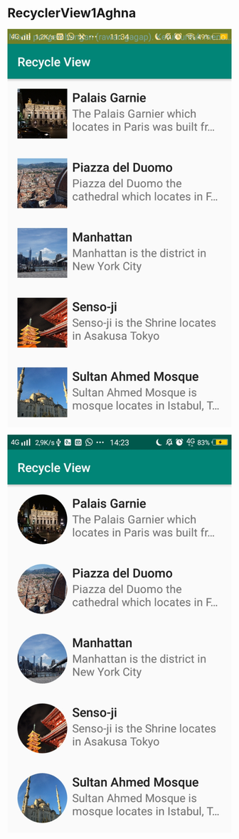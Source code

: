 # RecyclerView1Aghna

![alt text](https://github.com/aghnaz/RecyclerView1Aghna/blob/master/RV1_1.jpeg)

![alt text](https://github.com/aghnaz/RecyclerView1Aghna/blob/master/RV1_2.jpeg)
